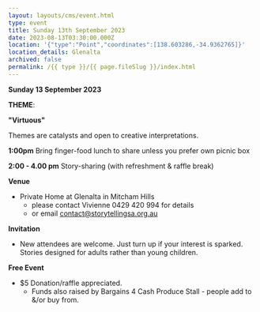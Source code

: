 ```yaml
---
layout: layouts/cms/event.html
type: event
title: Sunday 13th September 2023
date: 2023-08-13T03:30:00.000Z
location: '{"type":"Point","coordinates":[138.603286,-34.9362765]}'
location_details: Glenalta
archived: false
permalink: /{{ type }}/{{ page.fileSlug }}/index.html
---
```

**Sunday 13 September 2023**

**THEME**:

**"Virtuous"**

Themes are catalysts and open to creative interpretations.   

**1:00pm**    Bring finger-food lunch to share unless you prefer own picnic box 

**2:00 - 4.00 pm**    Story-sharing (with refreshment & raffle break) 

**Venue**

* Private Home at Glenalta in Mitcham Hills    
   * please contact Vivienne  0429 420 994 for details
   * or email contact@storytellingsa.org.au

**Invitation**  

* New attendees are welcome. Just turn up if your interest is sparked.\
  Stories designed for adults rather than young children. 

**Free Event**   

* $5 Donation/raffle appreciated.
  * Funds also raised by Bargains 4 Cash Produce Stall - people add to &/or buy from.